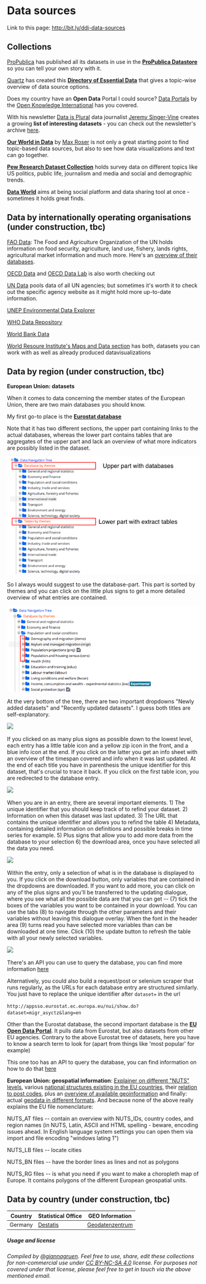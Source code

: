 # Data sources

Link to this page: http://bit.ly/ddj-data-sources

## Collections

[ProPublica](https://www.propublica.org/) has published all its datasets in use in the [**ProPublica Datastore**](https://www.propublica.org/datastore/) so you can tell your own story with it.

[Quartz](https://qz.com/) has created this [**Directory of Essential Data**](https://docs.google.com/spreadsheets/d/1hU7Snj4KZ-ppyy388l-sV4I26n4yGVb8xYnygPOS-5k/edit#gid=0) that gives a topic-wise overview of data source options.

Does my country have an **Open Data** Portal I could source? [Data Portals](http://dataportals.org/) by the [Open Knowledge International](https://okfn.org/) has you covered.

With his newsletter [Data is Plural](https://tinyletter.com/data-is-plural) data journalist [Jeremy Singer-Vine](https://twitter.com/jsvine) creates a growing **list of interesting datasets** - you can check out the newsletter's archive [here](https://docs.google.com/spreadsheets/d/1wZhPLMCHKJvwOkP4juclhjFgqIY8fQFMemwKL2c64vk/edit).

[**Our World in Data**](https://ourworldindata.org/) by [Max Roser](https://twitter.com/MaxCRoser) is not only a great starting point to find topic-based data sources, but also to see how data visualizations and text can go together.

[**Pew Research Dataset Collection**](http://www.pewresearch.org/download-datasets/) holds survey data on different topics like US politics, public life, journalism and media and social and demographic trends.

[**Data World**](https://data.world/) aims at being social platform and data sharing tool at once - sometimes it holds great finds.


## Data by internationally operating organisations (under construction, tbc)

[FAO Data](http://www.fao.org/faostat/en/#data): The Food and Agriculture Organization of the UN holds information on food security, agriculture, land use, fishery, lands rights, agricultural market information and much more. Here's an [overview of their databases](http://www.fao.org/statistics/databases/en/).

[OECD Data](https://data.oecd.org/) and [OECD Data Lab](http://www.oecd.org/statistics/datalab/) is also worth checking out

[UN Data](http://data.un.org/) pools data of all UN agencies; but sometimes it's worth it to check out the specific agency website as it might hold more up-to-date information.

[UNEP Environmental Data Explorer](http://geodata.grid.unep.ch/)

[WHO Data Repository](http://apps.who.int/gho/data/node.home)

[World Bank Data](https://data.worldbank.org/)

[World Resoure Institute's Maps and Data section](http://www.wri.org/resources) has both, datasets you can work with as well as already produced datavisualizations 

## Data by region (under construction, tbc)

**European Union: datasets**

When it comes to data concerning the member states of the European Union, there are two main databases you should know.

My first go-to place is the [**Eurostat database**](http://ec.europa.eu/eurostat/data/database)

Note that it has two different sections, the upper part containing links to the actual databases, whereas the lower part contains tables that are aggregates of the upper part and lack an overview of what more indicators are possibly listed in the dataset. 

![](img/Eurostat-Tree-overview.png)

So I always would suggest to use the database-part. This part is sorted by themes and you can click on the little plus signs to get a more detailed overview of what entries are contained.

![](img/Eurostat-Tree-dropdowns.png)

At the very bottom of the tree, there are two important dropdowns
"Newly added datasets" and "Recently updated datasets". I guess both titles are self-explanatory.

![](Eurostat-Tree-bottom.png)

If you clicked on as many plus signs as possible down to the lowest level, each entry has a little table icon and a yellow zip icon in the front, and a blue info icon at the end. If you click on the latter you get an info sheet with an overview of the timespan covered and info when it was last updated. At the end of each title you have in parenthesis the unique identifier for this dataset, that's crucial to trace it back.
If you click on the first table icon, you are redirected to the database entry. 

![](Eurostat-Tree-LowestLevel.png)

When you are in an entry, there are several important elements. 1) The unique identifier that you should keep track of to refind your dataset. 2) Information on when this dataset was last updated. 3) The URL that contains the unique identifier and allows you to refind the table 4) Metadata, containing detailed information on definitions and possible breaks in time series for example. 5) Plus signs that allow you to add more data from the database to your selection 6) the download area, once you have selected all the data you need.

![](Eurostat-Database-entry.png)

Within the entry, only a selection of what is in the database is displayed to you. If you click on the download button, only variables that are contained in the dropdowns are downloaded. If you want to add more, you can click on any of the plus signs and you'll be transferred to the updating dialogue, where you see what all the possible data are that you can get -- (7) tick the boxes of the variables you want to be contained in your download. You can use the tabs (8) to navigate through the other parameters and their variables without leaving this dialogue overlay. When the font in the header area (9) turns read you have selected more variables than can be downloaded at one time. Click (10) the update button to refresh the table with all your newly selected variables.

![](Eurostat-Change-Selection.png)


There's an API you can use to query the database, you can find more information [here](http://ec.europa.eu/eurostat/web/sdmx-web-services/rest-sdmx-2.1)

Alternatively, you could also build a request/post or selenium scraper that runs regularly, as the URLs for each database entry are structured similarly. You just have to replace the unique identifier after `dataset=` in the url

`http://appsso.eurostat.ec.europa.eu/nui/show.do?dataset=migr_asyctz&lang=en`

Other than the Eurostat database, the second important database is the [**EU Open Data Portal**](http://data.europa.eu/euodp/en/data). It pulls data from Eurostat, but also datasets from other EU agencies. Contrary to the above Eurostat tree of datasets, here you have to know a search term to look for (apart from things like 'most popular' for example)

This one too has an API to query the database, you can find information on how to do that [here](http://data.europa.eu/euodp/en/developerscorner)

**European Union: geospatial information**: [Explainer on different "NUTS" levels](http://ec.europa.eu/eurostat/web/nuts), various [national structures existing in the EU countries](http://ec.europa.eu/eurostat/web/nuts/national-structures-eu), their [relation to post codes](http://ec.europa.eu/eurostat/web/nuts/correspondence-tables/postcodes-and-nuts), plus an [overview of available geoinformation](http://ec.europa.eu/eurostat/web/gisco/geodata/reference-data/administrative-units-statistical-units) and finally: actual [geodata in different formats](http://ec.europa.eu/eurostat/de/web/gisco/geodata/reference-data/administrative-units-statistical-units/nuts).
And because none of the above really explains the EU file nomenclature:

NUTS_AT files -- contain an overview with NUTS_IDs, country codes, and region names (in NUTS, Latin, ASCII and HTML spelling - beware, encoding issues ahead. In English language system settings you can open them via import and file encoding "windows lating 1")

NUTS_LB files -- locate cities

NUTS_BN files -- have the border lines as lines and not as polygons

NUTS_RG files -- is what you need if you want to make a choropleth map of Europe. It contains polygons of the different European geospatial units.

## Data by country (under construction, tbc)

| Country     | Statistical Office    | GEO Information    |
|-------------|-----------------------|--------------------|
| Germany	  | [Destatis](https://www-genesis.destatis.de/genesis/online/logon?language=en)			  | [Geodatenzentrum](http://www.geodatenzentrum.de/geodaten/gdz_rahmen.gdz_div?gdz_spr=eng&gdz_akt_zeile=5&gdz_anz_zeile=1&gdz_unt_zeile=0&gdz_user_id=0)|




##### Usage and license
*Compiled by [@giannagruen](twitter.com/giannagruen).* 
*Feel free to use, share, edit these collections for non-commercial use under [CC BY-NC-SA 4.0](https://creativecommons.org/licenses/by-nc-sa/4.0/) license. For purposes not covered under that license, please feel free to get in touch via the above mentioned email.*